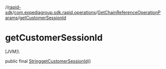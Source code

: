 //[rapid-sdk](../../../index.md)/[com.expediagroup.sdk.rapid.operations](../index.md)/[GetChainReferenceOperationParams](index.md)/[getCustomerSessionId](get-customer-session-id.md)

# getCustomerSessionId

[JVM]\

public final [String](https://docs.oracle.com/javase/8/docs/api/java/lang/String.html)[getCustomerSessionId](get-customer-session-id.md)()
